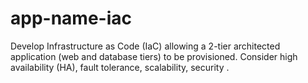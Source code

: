 # app-name-iac
Develop Infrastructure as Code (IaC) allowing a 2-tier architected application (web and database tiers) to be provisioned. Consider high  availability (HA),  fault  tolerance,  scalability,  security .
